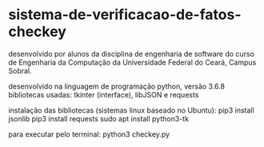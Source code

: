 # sistema-de-verificacao-de-fatos-checkey
desenvolvido por alunos da disciplina de engenharia de software do curso de Engenharia da Computação da Universidade Federal do Ceará, Campus Sobral.

desenvolvido na linguagem de programação python, versão 3.6.8
bibliotecas usadas: tkinter (interface), libJSON e requests

instalação das bibliotecas (sistemas linux baseado no Ubuntu):
pip3 install jsonlib
pip3 install requests
sudo apt install python3-tk

para executar pelo terminal:
python3 checkey.py
